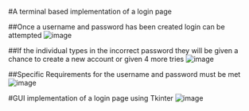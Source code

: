 #A terminal based implementation of a login page

##Once a username and password has been created login can be attempted
![image](https://user-images.githubusercontent.com/59357147/188560989-c6d802e4-2fe8-4b2d-97e8-55612966d796.png)

##If the individual types in the incorrect password they will be given a chance to create a new account or given 4 more tries
![image](https://user-images.githubusercontent.com/59357147/188561303-64d871f4-4944-4b88-a34c-40b9007676d1.png)

##Specific Requirements for the username and password must be met
![image](https://user-images.githubusercontent.com/59357147/188561514-218dea37-b30c-4cc5-8a3d-5b3576188f3b.png)

#GUI implementation of a login page using Tkinter
![image](https://user-images.githubusercontent.com/59357147/188563460-ba309fdc-893d-4ac8-a633-e5c616d66254.png)
